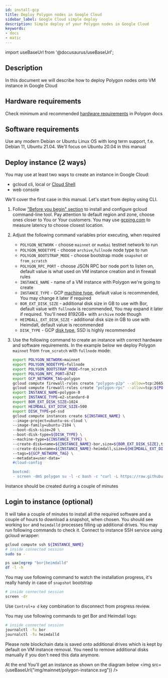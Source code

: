 ```yaml
---
id: install-gcp
title: Deploy Polygon nodes in Google Cloud
sidebar_label: Google Cloud simple deploy
description: Simple deploy of your Polygon nodes in Google Cloud
keywords:
- docs
- matic
---
```

import useBaseUrl from '@docusaurus/useBaseUrl';

## Description
In this document we will describe how to deploy Polygon nodes onto VM instance in Google Cloud
## Hardware requirements
Check minimum and recommended [hardware requirements](https://docs.polygon.technology/docs/validate/mainnet/validator-guide) in Polygon docs
## Software requirements
Use any modern Debian or Ubuntu Linux OS with long term support, f.e. Debian 11, Ubuntu 21.04. We'll focus on Ubuntu 20.04 in this manual 
## Deploy instance (2 ways)
You may use at least two ways to create an instance in Google Cloud:
* gcloud cli, local or [Cloud Shell](https://cloud.google.com/shell)
* web console 

We'll cover the first case in this manual. Let's start from deploy using CLI.
1. Follow ["Before you begin" section](https://cloud.google.com/compute/docs/instances/create-start-instance#before-you-begin) to install and configure gcloud command-line tool. 
Pay attention to default region and zone, choose ones closer to You or Your customers. You may use [gcping.com](https://gcping.com) to measure latency to choose closest location.
2. Adjust the following command variables prior executing, when required
   * `POLYGON_NETWORK` - choose `mainnet` or `mumbai` testnet network to run
   * `POLYGON_NODETYPE` - choose `archive`,`fullnode` node type to run
   * `POLYGON_BOOTSTRAP_MODE` - choose bootstrap mode `snapshot` or `from_scratch`
   * `POLYGON_RPC_PORT` - choose JSON RPC bor node port to listen on, default value is what used on VM instance creation and in firewall rules
   * `INSTANCE_NAME` - name of a VM instance with Polygon we're going to create
   * `INSTANCE_TYPE` - GCP [machine type](https://cloud.google.com/compute/docs/machine-types), default value is recommended, You may change it later if required
   * `BOR_EXT_DISK_SIZE` - additional disk size in GB to use with Bor, default value with `fullnode` is recommended, You may expand it later if required. You'll need 8192GB+ with `archive` node though
   * `HEIMDALL_EXT_DISK_SIZE` - additional disk size in GB to use with Heimdall, default value is recommended
   * `DISK_TYPE` - GCP [disk type](https://cloud.google.com/compute/docs/disks#disk-types), SSD is highly recommended

3. Use the following command to create an instance with correct hardware and software requirements. In the example below we deploy Polygon `mainnet` from `from_scratch` with `fullnode` mode:
    ```bash
   export POLYGON_NETWORK=mainnet
   export POLYGON_NODETYPE=fullnode
   export POLYGON_BOOTSTRAP_MODE=from_scratch
   export POLYGON_RPC_PORT=8747
   export GCP_NETWORK_TAG=polygon
   gcloud compute firewall-rules create "polygon-p2p" --allow=tcp:26656,tcp:30303,udp:30303 --description="polygon p2p" --target-tags=${GCP_NETWORK_TAG}
   gcloud compute firewall-rules create "polygon-rpc" --allow=tcp:${POLYGON_RPC_PORT} --description="polygon rpc" --target-tags=${GCP_NETWORK_TAG}
   export INSTANCE_NAME=polygon-0
   export INSTANCE_TYPE=e2-standard-8
   export BOR_EXT_DISK_SIZE=1024
   export HEIMDALL_EXT_DISK_SIZE=500
   export DISK_TYPE=pd-ssd
   gcloud compute instances create ${INSTANCE_NAME} \
   --image-project=ubuntu-os-cloud \
   --image-family=ubuntu-2104 \
   --boot-disk-size=20 \
   --boot-disk-type=${DISK_TYPE} \
   --machine-type=${INSTANCE_TYPE} \
   --create-disk=name=${INSTANCE_NAME}-bor,size=${BOR_EXT_DISK_SIZE},type=${DISK_TYPE},auto-delete=no \
   --create-disk=name=${INSTANCE_NAME}-heimdall,size=${HEIMDALL_EXT_DISK_SIZE},type=${DISK_TYPE},auto-delete=no \
   --tags=${GCP_NETWORK_TAG} \
   --metadata=user-data='
   #cloud-config

   bootcmd:
   - screen -dmS polygon su -l -c bash -c "curl -L https://raw.githubusercontent.com/maticnetwork/node-ansible/add-install-wrapper/install-gcp.sh | bash -s -- -n '${POLYGON_NETWORK}' -m '${POLYGON_NODETYPE}' -s '${POLYGON_BOOTSTRAP_MODE}' -p '${POLYGON_RPC_PORT}'; bash"'
    ```
Instance should be created during a couple of minutes
## Login to instance (optional)
It will take a couple of minutes to install all the required software and a couple of hours to download a snapshot, when chosen.
You should see working `bor` and `heimdalld` processes filling up additional drives. You may run following commands to check it.
Connect to instance SSH service using gcloud wrapper:
```bash
gcloud compute ssh ${INSTANCE_NAME}
# inside connected session
sudo su -

ps uax|egrep "bor|heimdalld"
df -l -h 
```
You may use following command to watch the installation progress, it's really handy in case of `snapshot` bootstrap
```bash
# inside connected session
screen -dr
```
Use `Control+a d` key combination to disconnect from progress review.

You may use following commands to get Bor and Heimdall logs:
```bash
# inside connected session
journalctl -fu bor
journalctl -fu heimdalld
```

Please note blockchain data is saved onto additional drives which is kept by default on VM instance removal. You need to remove additional disks manually if you don't need this data anymore.

At the end You'll get an instance as shown on the diagram below
<img src={useBaseUrl("img/mainnet/polygon-instance.svg")} />


